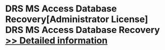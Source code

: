 # DRS MS Access Database Recovery[Administrator License]<br />DRS MS Access Database Recovery<br />[>> Detailed information](https://secure.shareit.com/shareit/product.html?productid=301004199&affiliateid=200057808)